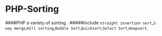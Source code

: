 # PHP-Sorting
####PHP a variety of sorting .
#####Include `straight insertion sort`,`2-way merge`,`Hill sorting`,`Bubble Sort`,`Quicksort`,`Select Sort`,`Heapsort`.
